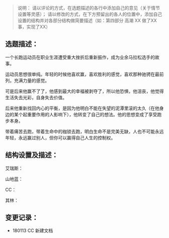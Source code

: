>说明：
请以评论的方式，在选题描述的各行中添加自己的意见（关于情节设置等灵感）；
请以修改的方式，在下方预留出的各人的位置中，添加自己设置的结构并对各部分结构做简要描述（如：第四部分 高潮 XX 做了XX 事，实现了XX）



## 选题描述：
    
一个长跑运动员在职业生涯遭受重大挫折后重新振作，成为业余马拉松选手的故事。
    
运动员思想很单纯。年轻的时候他喜欢赢，喜欢胜利的感觉，喜欢那种驰骋在最前列，充满力量的感觉。
    
可是后来他赢不了了，他感到最大的幸福被剥夺了，所以他恐惧，他沮丧，他觉得生活失去光彩，自身失去价值。
    
后来他重新找回内心的平衡，是因为他明白不能在失望的泥潭里滚的太久（在他身边的某个起重要作用的人影响下），他转变了自己的想法。他的思想变成了享受跑步本身。
    
带着痛苦去跑，带着生命中的枷锁去跑，明白生命不是完美无缺，人也不可能永远年轻，永远赢过别人，但你可以赢得自己人生的控制权。

## 结构设置及描述：

艾瑞斯：

山地蓝：

CC：

其林：


## 变更记录：
- 180113 CC 新建文档
